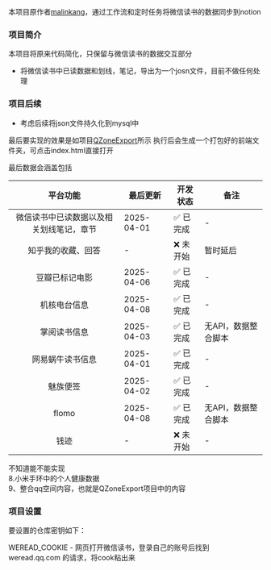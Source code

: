 
本项目原作者[malinkang](https://github.com/malinkang/)，通过工作流和定时任务将微信读书的数据同步到notion

### 项目简介
本项目将原来代码简化，只保留与微信读书的数据交互部分
- 将微信读书中已读数据和划线，笔记，导出为一个josn文件，目前不做任何处理

### 项目后续
- 考虑后续将json文件持久化到mysql中

最后要实现的效果是如项目[QZoneExport](https://github.com/ShunCai/QZoneExport)所示
执行后会生成一个打包好的前端文件夹，可点击index.html直接打开

最后数据会涵盖包括<br>


|         平台功能         | 最后更新       | 开发状态  | 备注          |
|:--------------------:|------------|-------|-------------|
| 微信读书中已读数据以及相关划线笔记，章节 | 2025-04-01 | ✅ 已完成 | -           |
|      知乎我的收藏、回答       | -          | ❌ 未开始 | 暂时延后        |
|       豆瓣已标记电影        | 2025-04-06 | ✅ 已完成 | -           |
|        机核电台信息        | 2025-04-08 | ✅ 已完成 | -           |
|        掌阅读书信息        | 2025-04-03 | ✅ 已完成 | 无API，数据整合脚本 |
|       网易蜗牛读书信息       | 2025-04-01 | ✅ 已完成 | -           |
|         魅族便签         | 2025-04-02 | ✅ 已完成 | -           |
|        flomo         | 2025-04-08 | ✅ 已完成 | 无API，数据整合脚本 |
|          钱迹          | -          | ❌ 未开始 | -           |



不知道能不能实现<br>
8.小米手环中的个人健康数据<br>
9、整合qq空间内容，也就是QZoneExport项目中的内容

### 项目设置
要设置的仓库密钥如下：

WEREAD_COOKIE - 网页打开微信读书，登录自己的账号后找到 weread.qq.com 的请求，将cook粘出来



